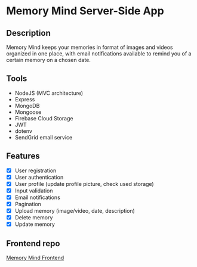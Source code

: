 # Memory Mind Server-Side App

## Description

Memory Mind keeps your memories in format of images and videos organized in one place, with email notifications available to remind you of a certain memory on a chosen date.

## Tools

- NodeJS (MVC architecture)
- Express
- MongoDB
- Mongoose
- Firebase Cloud Storage
- JWT
- dotenv
- SendGrid email service

## Features

- [x] User registration
- [x] User authentication
- [x] User profile (update profile picture, check used storage)
- [x] Input validation
- [x] Email notifications
- [x] Pagination
- [x] Upload memory (image/video, date, description)
- [x] Delete memory
- [x] Update memory

## Frontend repo

[Memory Mind Frontend](https://github.com/bemoierian/Memory-Mind-App)
